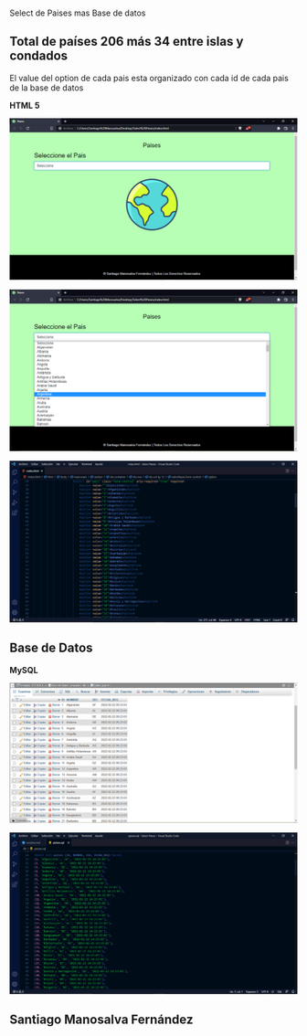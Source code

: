 ```

```

Select de Paises mas Base de datos

## Total de países 206 más 34 entre islas y condados

El value del option de cada pais esta organizado con cada id de cada pais de la base de datos

**HTML 5**

![](image/readme/1645634984370.png)

![](image/readme/1645634784683.png)

![](image/readme/1645634847267.png)

## Base de Datos

**MySQL**

![](image/readme/1645634917752.png)

![](image/readme/1645634954819.png)

## Santiago Manosalva Fernández
